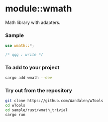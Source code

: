 # module::wmath

Math library with adapters.

### Sample

```rust
use wmath::*;

/* qqq : write */

```

### To add to your project

```sh
cargo add wmath --dev
```

### Try out from the repository

```sh
git clone https://github.com/Wandalen/wTools
cd wTools
cd sample/rust/wmath_trivial
cargo run
```

<!-- qqq : write sample please -->
